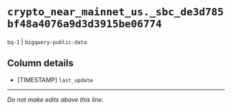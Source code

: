 # `crypto_near_mainnet_us._sbc_de3d785bf48a4076a9d3d3915be06774`
`bq-1` | `bigquery-public-data`

## Column details
* [TIMESTAMP] `last_update`

-------------------------------------------------------------------------------
*Do not make edits above this line.*
